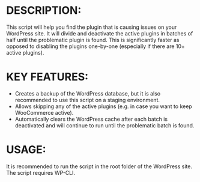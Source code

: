 # DESCRIPTION:
This script will help you find the plugin that is causing issues on your WordPress site. It will divide and deactivate the active plugins in batches of half until the problematic plugin is found. This is significantly faster as opposed to disabling the plugins one-by-one (especially if there are 10+ active plugins).

# KEY FEATURES:
- Creates a backup of the WordPress database, but it is also recommended to use this script on a staging environment.
- Allows skipping any of the active plugins (e.g. in case you want to keep WooCommerce active).
- Automatically clears the WordPress cache after each batch is deactivated and will continue to run until the problematic batch is found.

# USAGE:
It is recommended to run the script in the root folder of the WordPress site. The script requires WP-CLI.
